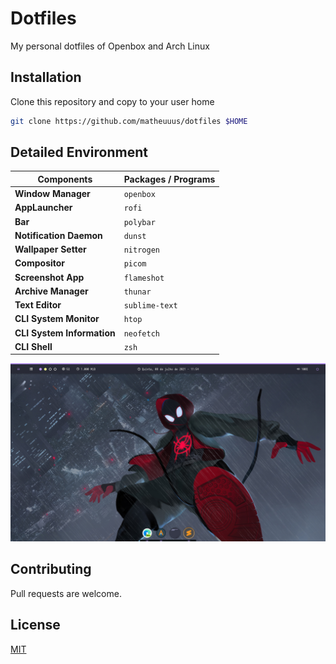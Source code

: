 # Dotfiles

My personal dotfiles of Openbox and Arch Linux

## Installation

Clone this repository and copy to your user home

```bash
git clone https://github.com/matheuuus/dotfiles $HOME
```

## Detailed Environment

Components | Packages / Programs
--- | --- |
**Window Manager**        | `openbox`
**AppLauncher**           | `rofi`
**Bar**                   | `polybar`
**Notification Daemon**   | `dunst`
**Wallpaper Setter**      | `nitrogen`
**Compositor**            | `picom`
**Screenshot App**        | `flameshot`
**Archive Manager**       | `thunar`
**Text Editor**           | `sublime-text`
**CLI System Monitor**    | `htop`
**CLI System Information**| `neofetch`
**CLI Shell**             | `zsh`

![screenshot](./screenshot.png)

## Contributing
Pull requests are welcome. 

## License
[MIT](https://choosealicense.com/licenses/mit/)
